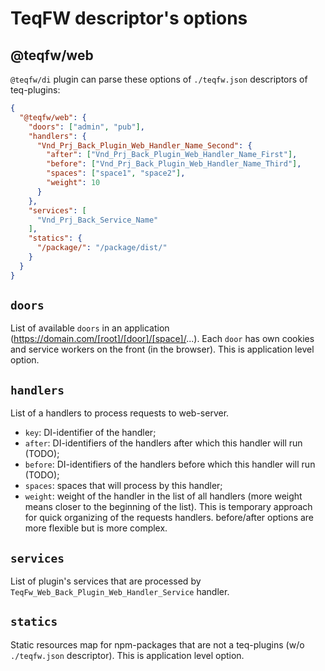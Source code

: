 # TeqFW descriptor's options

## @teqfw/web

`@teqfw/di` plugin can parse these options of `./teqfw.json` descriptors of teq-plugins:

```json
{
  "@teqfw/web": {
    "doors": ["admin", "pub"],
    "handlers": {
      "Vnd_Prj_Back_Plugin_Web_Handler_Name_Second": {
        "after": ["Vnd_Prj_Back_Plugin_Web_Handler_Name_First"],
        "before": ["Vnd_Prj_Back_Plugin_Web_Handler_Name_Third"],
        "spaces": ["space1", "space2"],
        "weight": 10
      }
    },
    "services": [
      "Vnd_Prj_Back_Service_Name"
    ],
    "statics": {
      "/package/": "/package/dist/"
    }
  }
}
```

## `doors`

List of available `doors` in an application (https://domain.com/[root]/[door]/[space]/...). Each `door` has own cookies
and service workers on the front (in the browser). This is application level option.

## `handlers`

List of a handlers to process requests to web-server.

* `key`: DI-identifier of the handler;
* `after`: DI-identifiers of the handlers after which this handler will run (TODO);
* `before`: DI-identifiers of the handlers before which this handler will run (TODO);
* `spaces`: spaces that will process by this handler;
* `weight`: weight of the handler in the list of all handlers (more weight means closer to the beginning of the list).
  This is temporary approach for quick organizing of the requests handlers. before/after options are more flexible but
  is more complex.

## `services`

List of plugin's services that are processed by `TeqFw_Web_Back_Plugin_Web_Handler_Service` handler.

## `statics`

Static resources map for npm-packages that are not a teq-plugins (w/o `./teqfw.json` descriptor). This is application
level option.
